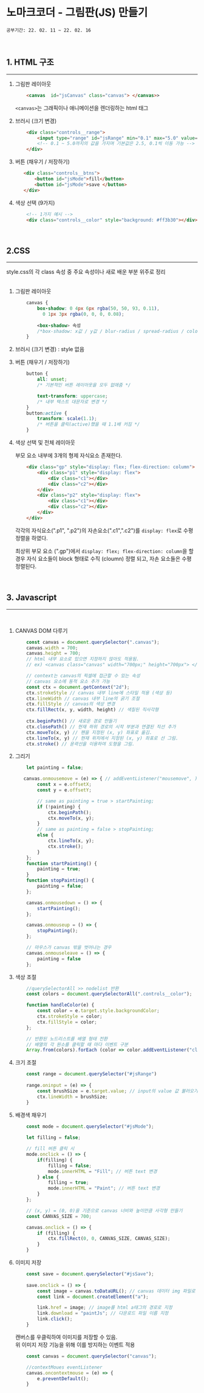 # 노마크코더 - 그림판(JS) 만들기   
`공부기간: 22. 02. 11 ~ 22. 02. 16`
  
<br>

## 1. HTML 구조
---

1. 그림판 레이아웃
    ``` html
        <canvas  id="jsCanvas" class="canvas"> </canvas>>
    ```
    `<canvas>`는 그래픽이나 애니메이션을 렌더링하는 html 태그

2. 브러시 (크기 변경)
    ``` html
        <div class="controls__range">
            <input type="range" id="jsRange" min="0.1" max="5.0" value="2.5" step="0.1"/>
            <!-- 0.1 ~ 5.0까지의 값을 가지며 기본값은 2.5, 0.1씩 이동 가능 -->
        </div>
    ```
3. 버튼 (채우기 / 저장하기)
     ``` html
        <div class="controls__btns">
            <button id="jsMode">fill</button>
            <button id="jsMode">save </button>
        </div>
    ```
4. 색상 선택 (9가지)
    ```html
        <!-- 1가지 예시 -->
        <div class="controls__color" style="background: #ff3b30"></div>
    ```

<br> 

## 2.CSS
---
style.css의 각 class 속성 중 주요 속성이나 새로 배운 부분 위주로 정리  
<br>

1. 그림판 레이아웃
    ``` css
        canvas {
            box-shadow: 0 4px 6px rgba(50, 50, 93, 0.11),
              0 1px 3px rgba(0, 0, 0, 0.08);
            
            <box-shadow> 속성
            /*box-shadow: x값 / y값 / blur-radius / spread-radius / color*/
        }
    ```

2. 브러시 (크기 변경) : style 없음

3. 버튼 (채우기 / 저장하기)
    ``` css
        button {
            all: unset;
            /* 기본적인 버튼 레이아웃을 모두 없애줌 */

            text-transform: uppercase;
            /* 내부 텍스트 대문자로 변경 */
        }
        button:active {
            transform: scale(1.1);
            /* 버튼을 클릭(active)했을 때 1.1배 커짐 */
        }
    ```
4. 색상 선택 및 전체 레이아웃
    
    부모 요소 내부에 3개의 형제 자식요소 존재한다.  
    ``` html
        <div class="gp" style="display: flex; flex-direction: column">
            <div class="p1" style="display: flex">
                <div class="c1"></div>
                <div class="c2"></div>
            </div>
            <div class="p2" style="display: flex">
                <div class="c1"></div>
                <div class="c2"></div>
            </div>
        </div>
    ```
    각각의 자식요소(".p1", ".p2")의 자손요소(".c1",".c2")를 `display: flex`로 수평 정렬을 하였다. 

    최상위 부모 요소 (".gp")에서 `display: flex; flex-direction: column`을 할 경우 자식 요소들이 block 형태로 수직 (cloumn) 정렬 되고, 자손 요소들은 수평 정렬된다.

    
<br> 

## 3. Javascript  
---
<br>

1.  CANVAS DOM 다루기

    ``` javascript
        const canvas = document.querySelector(".canvas");
        canvas.width = 700;
        canvas.height = 700;
        // html 내부 요소로 있으면 지정하지 않아도 적용됨.
        // ex) <canvas class="canvas" width="700px;" height="700px"> </canvas>

        // context는 canvas의 픽셀에 접근할 수 있는 속성
        // canvas 요소에 동적 요소 추가 가능
        const ctx = document.getContext("2d");
        ctx.strokeStyle // canvas 내부 line에 스타일 적용 (색상 등)
        ctx.lineWidth // canvas 내부 line의 굵기 조절
        ctx.fillStyle // canvas의 색상 변경
        ctx.fillRect(x, y, width, height) // 색칠된 직사각형 
        
        ctx.beginPath() // 새로운 경로 만들기
        ctx.closePath() // 현재 하위 경로의 시작 부분과 연결된 직선 추가
        ctx.moveTo(x, y) // 펜을 지정된 (x, y) 좌표로 옮김.
        ctx.lineTo(x, y) // 현재 위치에서 지정된 (x, y) 좌표로 선 그림.
        ctx.stroke() // 윤곽선을 이용하여 도형을 그림.
    ```


2. 그리기
    ``` javascript
        let painting = false;

       canvas.onmousemove = (e) => { // addEventListener("mousemove", )
            const x = e.offsetX;
            const y = e.offsetY;

            // same as painting = true > startPainting;
            if (!painting) { 
                ctx.beginPath();
                ctx.moveTo(x, y);
            } 
            // same as painting = false > stopPainting;
            else { 
                ctx.lineTo(x, y);
                ctx.stroke();
            }
        };
        function startPainting() {
            painting = true;
        }
        function stopPainting() {
            painting = false;
        };

        canvas.onmousedown = () => {
            startPainting();
        };

        canvas.onmouseup = () => {
            stopPainting(); 
        };

        // 마우스가 canvas 밖을 벗어나는 경우
        canvas.onmouseleave = () => {
            painting = false
        };
    ```
3. 색상 조절
    ``` javascript
        //querySelectorAll >> nodelist 반환
        const colors = document.querySelectorAll(".controls__color");

        function handleColor(e) {
            const color = e.target.style.backgroundColor;
            ctx.strokeStyle = color;
            ctx.fillStyle = color;
        };

        // 반환된 노드리스트를 배열 형태 전환 
        // 배열의 각 원소를 클릭할 때 마다 이벤트 구분
        Array.from(colors).forEach (color => color.addEventListener("click", handleColor));

    ```
4. 크기 조절
    ``` javascript
        const range = document.querySelector("#jsRange")
        
        range.oninput = (e) => {
            const brushSize = e.target.value; // input의 value 값 불러오기
            ctx.lineWidth = brushSize;
        }
    ```
5. 배경색 채우기
    ``` javascript
        const mode = document.querySelector("#jsMode");
        
        let filling = false;

        // fill 버튼 클릭 시
        mode.onclick = () => {
            if(filling) {
                filling = false;
                mode.innerHTML = "Fill"; // 버튼 text 변경
            } else {
                filling = true;
                mode.innerHTML = "Paint"; // 버튼 text 변경
            }
        };

        // (x, y) = (0, 0)을 기준으로 canvas 너비와 높이만큼 사각형 만들기 
        const CANVAS_SIZE = 700;

        canvas.onclick = () => {
            if (filling) {
                ctx.fillRect(0, 0, CANVAS_SIZE, CANVAS_SIZE);
            } 
        }
    ```
6. 이미지 저장
    ``` javascript
        const save = document.querySelector("#jsSave");
        
        save.onclick = () => {
            const image = canvas.toDataURL(); // canvas 데이터 img 파일로 전환 default: png, "image/JPEG": jpg
            const link = document.createElement("a");

            link.href = image; // image를 html a태그의 경로로 지정
            link.download = "paintJs"; // 다운로드 파일 이름 지정
            link.click();
        }
    ```
    캔버스를 우클릭하여 이미지를 저장할 수 있음.  
    위 이미지 저장 기능을 위해 이를 방지하는 이벤트 적용
    ``` javascript
        const canvas = document.querySelector("canvas");

        //contextMoues eventListener
        canvas.oncontextmouse = (e) => {
            e.preventDefault();
        }
    ```